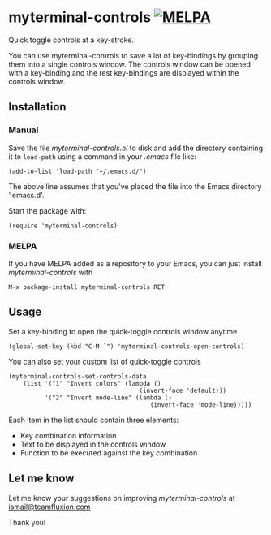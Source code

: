 # myterminal-controls [![MELPA](http://melpa.org/packages/myterminal-controls-badge.svg)](http://melpa.org/#/myterminal-controls)

Quick toggle controls at a key-stroke.

You can use myterminal-controls to save a lot of key-bindings by grouping them into a single controls window. The controls window can be opened with a key-binding and the rest key-bindings are displayed within the controls window.

## Installation

### Manual

Save the file *myterminal-controls.el* to disk and add the directory containing it to `load-path` using a command in your *.emacs* file like:

    (add-to-list 'load-path "~/.emacs.d/")

The above line assumes that you've placed the file into the Emacs directory '.emacs.d'.

Start the package with:

    (require 'myterminal-controls)

### MELPA

If you have MELPA added as a repository to your Emacs, you can just install *myterminal-controls* with

    M-x package-install myterminal-controls RET

## Usage

Set a key-binding to open the quick-toggle controls window anytime

    (global-set-key (kbd "C-M-`") 'myterminal-controls-open-controls)

You can also set your custom list of quick-toggle controls

    (myterminal-controls-set-controls-data
        (list '("1" "Invert colors" (lambda ()
                                        (invert-face 'default)))
              '("2" "Invert mode-line" (lambda ()
                                           (invert-face 'mode-line)))))

Each item in the list should contain three elements:

* Key combination information
* Text to be displayed in the controls window
* Function to be executed against the key combination

## Let me know

Let me know your suggestions on improving *myterminal-controls* at ismail@teamfluxion.com

Thank you!

